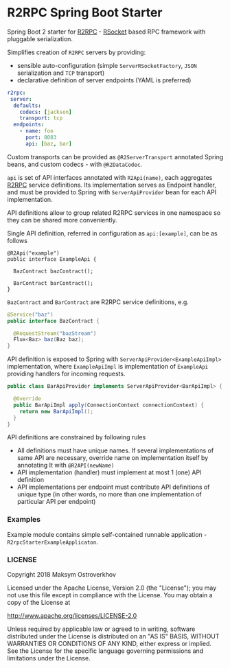 # R2RPC Spring Boot Starter

Spring Boot 2 starter for [R2RPC](https://github.com/mostroverkhov/r2) - [RSocket](https://github.com/rsocket/rsocket) based RPC framework with pluggable serialization.

Simplifies creation of `R2RPC` servers by providing:

* sensible auto-configuration (simple `ServerRSocketFactory`, `JSON` serialization and `TCP` transport)
* declarative definition of server endpoints (YAML is preferred)  

```yaml
r2rpc:
 server:
  defaults:
    codecs: [jackson]
    transport: tcp
  endpoints:
    - name: foo
      port: 8083
      api: [baz, bar]
```
Custom transports can be provided as `@R2ServerTransport` annotated Spring beans, and custom codecs - with `@R2DataCodec`.

`api` is set of API interfaces annotated with `R2Api(name)`, each aggregates [R2RPC](https://github.com/mostroverkhov/r2) service definitions. Its implementation serves as Endpoint handler, and must be provided to Spring with 
`ServerApiProvider` bean for each API implementation.   

API definitions allow to group related R2RPC services in one namespace so they can be shared more conveniently.

Single API definition, referred in configuration as `api:[example]`, can be as follows

```
@R2Api("example")
public interface ExampleApi {

  BazContract bazContract();
  
  BarContract barContract();
}
```
`BazContract` and `BarContract` are R2RPC service definitions, e.g.

```java
@Service("baz")
public interface BazContract {

  @RequestStream("bazStream")
  Flux<Baz> baz(Baz baz);
}
```

API definition is exposed to Spring with `ServerApiProvider<ExampleApiImpl>` implementation,
where `ExampleApiImpl` is implementation of `ExampleApi` providing handlers for incoming 
requests.
```java
public class BarApiProvider implements ServerApiProvider<BarApiImpl> {

  @Override
  public BarApiImpl apply(ConnectionContext connectionContext) {
    return new BarApiImpl();
  }
}
```
API definitions are constrained by following rules
* All definitions must have unique names. If several implementations of same API are necessary, 
override name on implementation itself by annotating It with `@R2API(newName)`
* API implementation (handler) must implement at most 1 (one) API definition
* API implementations per endpoint must contribute API definitions of unique type 
  (in other words, no more than one implementation of particular API per endpoint)

### Examples

Example module contains simple self-contained runnable application - `R2rpcStarterExampleApplicaton`.

### LICENSE

Copyright 2018 Maksym Ostroverkhov

Licensed under the Apache License, Version 2.0 (the "License"); you may not use this file except in compliance with the License. You may obtain a copy of the License at

   http://www.apache.org/licenses/LICENSE-2.0

Unless required by applicable law or agreed to in writing, software distributed under the License is distributed on an "AS IS" BASIS, WITHOUT WARRANTIES OR CONDITIONS OF ANY KIND, either express or implied. See the License for the specific language governing permissions and limitations under the License.